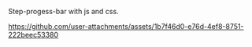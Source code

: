Step-progess-bar with js and css.


https://github.com/user-attachments/assets/1b7f46d0-e76d-4ef8-8751-222beec53380

